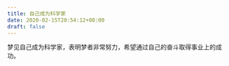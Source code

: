 ```yaml
---
title: 自己成为科学家
date: 2020-02-15T20:54:12+08:00
draft: false
---
```


梦见自己成为科学家，表明梦者非常努力，希望通过自己的奋斗取得事业上的成功。